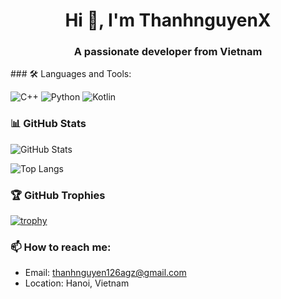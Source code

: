 <h1 align="center">Hi 👋, I'm ThanhnguyenX</h1>
<h3 align="center">A passionate developer from Vietnam</h3>
### 🛠️ Languages and Tools:

![C++](https://img.shields.io/badge/C++-00599C?style=for-the-badge&logo=c%2B%2B&logoColor=white)
![Python](https://img.shields.io/badge/Python-3776AB?style=for-the-badge&logo=python&logoColor=white)
![Kotlin](https://img.shields.io/badge/Kotlin-7F52FF?style=for-the-badge&logo=kotlin&logoColor=white)

### 📊 GitHub Stats

![GitHub Stats](https://github-readme-stats.vercel.app/api?username=thannhf&show_icons=true&theme=tokyonight)

![Top Langs](https://github-readme-stats.vercel.app/api/top-langs/?username=thannhf&layout=compact&theme=tokyonight)

### 🏆 GitHub Trophies

[![trophy](https://github-profile-trophy.vercel.app/?username=thannhf&theme=darkhub&rank=SSS,SS,S,A,B)](https://github.com/ryo-ma/github-profile-trophy)

### 📫 How to reach me:

- Email: thanhnguyen126agz@gmail.com
- Location: Hanoi, Vietnam
